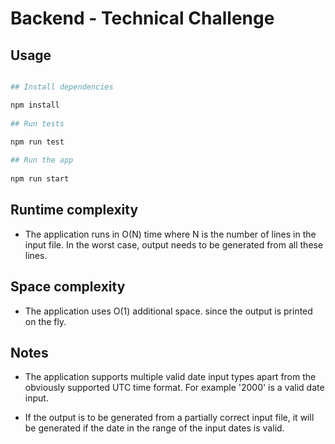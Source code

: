 

# Backend - Technical Challenge


## Usage

```bash  

## Install dependencies  

npm install 
  
## Run tests
  
npm run test

## Run the app
  
npm run start
```  

## Runtime complexity

- The application runs in O(N) time where N is the number of lines in the input file. In the worst case, output needs to be generated from all these lines.

## Space complexity

- The application uses O(1) additional space. since the output is printed on the fly.

## Notes

- The application supports multiple valid date input types apart from the obviously supported UTC time format. For example '2000' is a valid date input.

- If the output is to be generated from a partially correct input file, it will be generated if the date in the range of the input dates is valid.